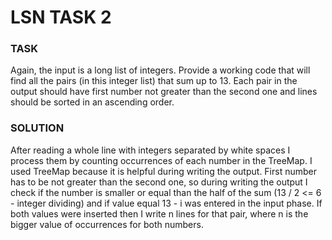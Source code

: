 # LSN TASK 2

### TASK
Again, the input is a long list of integers. Provide a working code that will find all the pairs (in this integer list) that sum up to 13. Each pair in the output should have first number not greater than the second one and lines should be sorted in an ascending order.

### SOLUTION
After reading a whole line with integers separated by white spaces I process them by counting occurrences of each number in the TreeMap. I used TreeMap because it is helpful during writing the output.
First number has to be not greater than the second one, so during writing the output I check if the number is smaller or equal than the half of the sum (13 / 2 <= 6 - integer dividing) and if value equal 13 - i was entered in the input phase. If both values were inserted then I write n lines for that pair, where n is the bigger value of occurrences for both numbers.